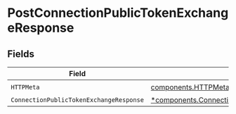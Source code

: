 # PostConnectionPublicTokenExchangeResponse


## Fields

| Field                                                                                                                 | Type                                                                                                                  | Required                                                                                                              | Description                                                                                                           |
| --------------------------------------------------------------------------------------------------------------------- | --------------------------------------------------------------------------------------------------------------------- | --------------------------------------------------------------------------------------------------------------------- | --------------------------------------------------------------------------------------------------------------------- |
| `HTTPMeta`                                                                                                            | [components.HTTPMetadata](../../models/components/httpmetadata.md)                                                    | :heavy_check_mark:                                                                                                    | N/A                                                                                                                   |
| `ConnectionPublicTokenExchangeResponse`                                                                               | [*components.ConnectionPublicTokenExchangeResponse](../../models/components/connectionpublictokenexchangeresponse.md) | :heavy_minus_sign:                                                                                                    | OK                                                                                                                    |